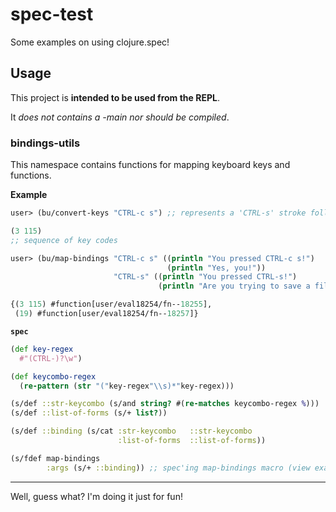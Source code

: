 # spec-test

Some examples on using clojure.spec!


## Usage

This project is **intended to be used from the REPL**.

It _does not contains a -main nor should be compiled_.

### bindings-utils

This namespace contains functions for mapping keyboard keys and functions.

**Example**

``` clojure
user> (bu/convert-keys "CTRL-c s") ;; represents a 'CTRL-s' stroke followed by a 's' stroke 

(3 115)
;; sequence of key codes

user> (bu/map-bindings "CTRL-c s" ((println "You pressed CTRL-c s!")
                                   (println "Yes, you!"))
                       "CTRL-s" ((println "You pressed CTRL-s!")
                                 (println "Are you trying to save a file?")))

{(3 115) #function[user/eval18254/fn--18255],
 (19) #function[user/eval18254/fn--18257]}
```

**`spec`**

``` clojure
(def key-regex
  #"(CTRL-)?\w")

(def keycombo-regex
  (re-pattern (str "("key-regex"\\s)*"key-regex)))

(s/def ::str-keycombo (s/and string? #(re-matches keycombo-regex %)))
(s/def ::list-of-forms (s/+ list?))

(s/def ::binding (s/cat :str-keycombo   ::str-keycombo
                        :list-of-forms  ::list-of-forms))

(s/fdef map-bindings
        :args (s/+ ::binding)) ;; spec'ing map-bindings macro (view example above)
```

---

Well, guess what? I'm doing it just for fun!



